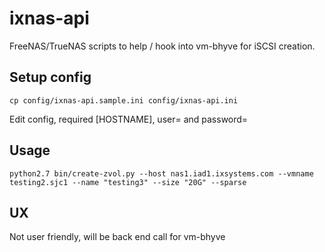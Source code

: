 # ixnas-api

FreeNAS/TrueNAS scripts to help / hook into vm-bhyve for iSCSI creation. 


## Setup config
    cp config/ixnas-api.sample.ini config/ixnas-api.ini

Edit config, required [HOSTNAME], user= and password=
    
## Usage

    python2.7 bin/create-zvol.py --host nas1.iad1.ixsystems.com --vmname testing2.sjc1 --name "testing3" --size "20G" --sparse
    
## UX

Not user friendly, will be back end call for vm-bhyve
    

    
    